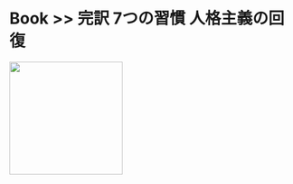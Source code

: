 # Book >> 完訳 7つの習慣 人格主義の回復

<img src="https://images-na.ssl-images-amazon.com/images/I/51HRqCnj7SL._SX344_BO1,204,203,200_.jpg" style="width: 200px"/>